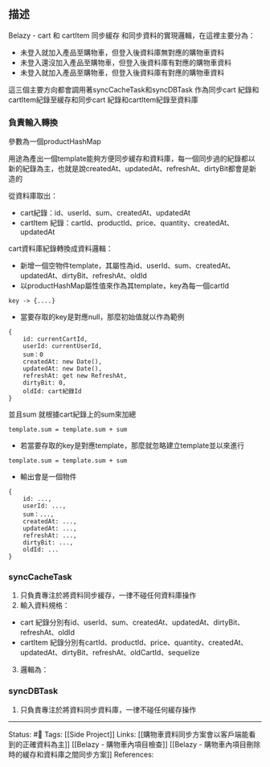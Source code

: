 

## 描述
Belazy - cart 和 cartItem 同步緩存 和同步資料的實現邏輯，在這裡主要分為：
- 未登入就加入產品至購物車，但登入後資料庫無對應的購物車資料
- 未登入還沒加入產品至購物車，但登入後資料庫有對應的購物車資料
- 未登入就加入產品至購物車，但登入後資料庫有對應的購物車資料


這三個主要方向都會調用著syncCacheTask和syncDBTask 作為同步cart 紀錄和cartItem紀錄至緩存和同步cart 紀錄和cartItem紀錄至資料庫



### 負責輸入轉換
參數為一個productHashMap

用途為產出一個template能夠方便同步緩存和資料庫，每一個同步過的紀錄都以新的紀錄為主，也就是說createdAt、updatedAt、refreshAt、dirtyBit都會是新造的

從資料庫取出：
- cart紀錄：id、userId、sum、createdAt、updatedAt
- cartItem 紀錄：cartId、productId、price、quantity、createdAt、updatedAt

cart資料庫紀錄轉換成資料邏輯：
- 新增一個空物件template，其屬性為id、userId、sum、createdAt、updatedAt、dirtyBit、refreshAt、oldId
- 以productHashMap屬性值來作為其template，key為每一個cartId
```
key -> {....}
```
- 當要存取的key是對應null，那麼初始值就以作為範例
```
{
	id: currentCartId,
	userId: currentUserId,
	sum：0
	createdAt: new Date(),
	updatedAt: new Date(),
	refreshAt: get new RefreshAt,
	dirtyBit: 0,
	oldId: cart紀錄Id
}
```
並且sum 就根據cart紀錄上的sum來加總
```
template.sum = template.sum + sum
```

- 若當要存取的key是對應template，那麼就忽略建立template並以來進行
```
template.sum = template.sum + sum
```

- 輸出會是一個物件
```
{
	id: ...,
	userId: ...,
	sum：...,
	createdAt: ...,
	updatedAt: ...,
	refreshAt: ...,
	dirtyBit: ...,
	oldId: ...
}
```

### syncCacheTask
1. 只負責專注於將資料同步緩存，一律不碰任何資料庫操作
2. 輸入資料規格：
- cart 紀錄分別有id、userId、sum、createdAt、updatedAt、dirtyBit、refreshAt、oldId
- cartItem 紀錄分別有cartId、productId、price、quantity、createdAt、updatedAt、dirtyBit、refreshAt、oldCartId、sequelize 
3.  邏輯為：



### syncDBTask
1. 只負責專注於將資料同步資料庫，一律不碰任何緩存操作




---
Status: #🌱 
Tags:
[[Side Project]]
Links:
[[購物車資料同步方案會以客戶端能看到的正確資料為主]]
[[Belazy - 購物車內項目檢查]]
[[Belazy - 購物車內項目刪除時的緩存和資料庫之間同步方案]]
References: